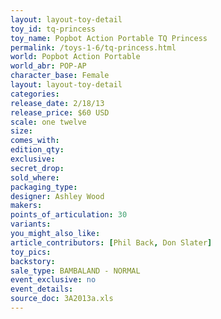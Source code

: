 ```yaml
---
layout: layout-toy-detail 
toy_id: tq-princess
toy_name: Popbot Action Portable TQ Princess
permalink: /toys-1-6/tq-princess.html
world: Popbot Action Portable
world_abr: POP-AP
character_base: Female
layout: layout-toy-detail
categories: 
release_date: 2/18/13
release_price: $60 USD
scale: one twelve
size: 
comes_with: 
edition_qty: 
exclusive: 
secret_drop: 
sold_where: 
packaging_type: 
designer: Ashley Wood
makers: 
points_of_articulation: 30
variants: 
you_might_also_like: 
article_contributors: [Phil Back, Don Slater]
toy_pics: 
backstory: 
sale_type: BAMBALAND - NORMAL
event_exclusive: no
event_details: 
source_doc: 3A2013a.xls
---
```

